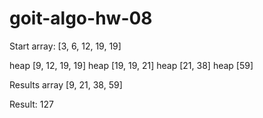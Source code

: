 # goit-algo-hw-08


Start array: [3, 6, 12, 19, 19] 

heap [9, 12, 19, 19]
heap [19, 19, 21]
heap [21, 38]
heap [59]

Results array [9, 21, 38, 59]

Result:  127 
